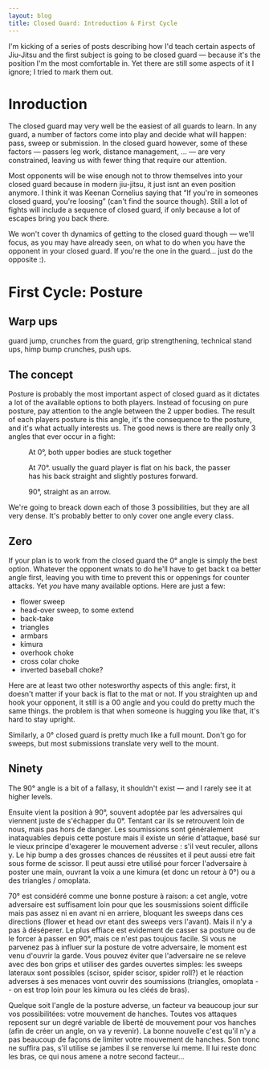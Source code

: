 ```yaml
---
layout: blog
title: Closed Guard: Introduction & First Cycle
---
```

I'm kicking of a series of posts describing how I'd teach certain aspects of Jiu-Jitsu and the first subject is going to be closed guard — because it's the position I'm the most comfortable in. Yet there are still some aspects of it I ignore; I tried to mark them out.

# Inroduction

The closed guard may very well be the easiest of all guards to learn. In any guard, a number of factors come into play and decide what will happen: pass, sweep or submission. In the closed guard however, some of these factors — passers leg work, distance management, … — are very constrained, leaving us with fewer thing that require our attention.

Most opponents will be wise enough not to throw themselves into your closed guard because in modern jiu-jitsu, it just isnt an even position anymore. I think it was Keenan Cornelius saying that “If you're in someones closed guard, you're loosing” (can't find the source though). Still a lot of fights will include a sequence of closed guard, if only because a lot of escapes bring you back there.

We won't cover th dynamics of getting to the closed guard though — we'll focus, as you may have already seen, on what to do when you have the opponent in your closed guard. If you're the one in the guard… just do the opposite :).

# First Cycle: Posture

## Warp ups

guard jump, crunches from the guard, grip strengthening, technical stand ups, himp bump crunches, push ups.

## The concept

Posture is probably the most important aspect of closed guard as it dictates a lot of the available options to both players. Instead of focusing on pure posture, pay attention to the angle between the 2 upper bodies. The result of each players posture is this angle, it's the consequence to the posture, and it's what actually interests us. The good news is there are really only 3 angles that ever occur in a fight:

<figure>
	<figcaption>
		At 0°, both upper bodies are stuck together
	</figcaption>
</figure>

<figure>
	<figcaption>
		At 70°. usually the guard player is flat on his back, the passer has his back straight and slightly postures forward.
	</figcaption>
</figure>

<figure>
	<figcaption>
		90°, straight as an arrow.
	</figcaption>
</figure>

We're going to breack down each of those 3 possibilities, but they are all very dense. It's probably better to only cover one angle every class.

## Zero

If your plan is to work from the closed guard the 0° angle is simply the best option. Whatever the opponent wnats to do he'll have to get back t oa better angle first, leaving you with time to prevent this or oppenings for counter attacks. Yet *you* have many available options. Here are just a few:

- flower sweep
- head-over sweep, to some extend
- back-take
- triangles
- armbars
- kimura
- overhook choke
- cross colar choke
- inverted baseball choke?

Here are at least two other notesworthy aspects of this angle: first, it doesn't matter if your back is flat to the mat or not. If you straighten up and hook your opponent, it still is a 00 angle and you could do pretty much the same things. the problem is that when someone is hugging you like that, it's hard to stay upright.

Similarly, a 0° closed guard is pretty much like a full mount. Don't go for sweeps, but most submissions translate very well to the mount.


## Ninety

The 90° angle is a bit of a fallasy, it shouldn't exist — and I rarely see it at higher levels. 



Ensuite vient la position à 90°, souvent adoptée par les adversaires qui viennent juste de s'échapper du 0°. Tentant car ils se retrouvent loin de nous, mais pas hors de danger. Les soumissions sont généralement inataquables depuis cette posture mais il existe un série d'attaque, basé sur le vieux principe d'exagerer le mouvement adverse : s'il veut reculer, allons y. Le hip bump a des grosses chances de réussites et il peut aussi etre fait sous forme de scissor. Il peut aussi etre utilisé pour forcer l'adversaire à poster une main, ouvrant la voix a une kimura (et donc un retour à 0°) ou a des triangles / omoplata.

70° est considéré comme une bonne posture à raison: a cet angle, votre adversaire est suffisament loin pour que les sousmissions soient difficile mais pas assez ni en avant ni en arriere, bloquant les sweeps dans ces directions (flower et head ovr etant des sweeps vers l'avant). Mais il n'y a pas à déséperer. Le plus effiace est evidement de casser sa posture ou de le forcer à passer en 90°, mais ce n'est pas toujous facile. Si vous ne parvenez pas à influer sur la posture de votre adversaire, le moment est venu d'ouvrir la garde. Vous pouvez éviter que l'adversaire ne se releve avec des bon grips et utiliser des gardes ouvertes simples: les sweeps lateraux sont possibles (scisor, spider scisor, spider roll?) et le réaction adverses à ses menaces vont ouvrir des soumissions (triangles, omoplata -- on est trop loin pour les kimura ou les cléés de bras).

Quelque soit l'angle de la posture adverse, un facteur va beaucoup jour sur vos possibilitées: votre mouvement de hanches. Toutes vos attaques reposent sur un degré variable de liberté de mouvement pour vos hanches (afin de créer un angle, on va y revenir). La bonne nouvelle c'est qu'il n'y a pas beaucoup de façons de limiter votre mouvement de hanches. Son tronc ne suffira pas, s'il utilise se jambes il se renverse lui meme. Il lui reste donc les bras, ce qui nous amene a notre second facteur…